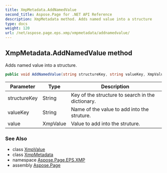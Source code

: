 ```yaml
---
title: XmpMetadata.AddNamedValue
second_title: Aspose.Page for .NET API Reference
description: XmpMetadata method. Adds named value into a structure
type: docs
weight: 120
url: /net/aspose.page.eps.xmp/xmpmetadata/addnamedvalue/
---
```

## XmpMetadata.AddNamedValue method

Adds named value into a structure.

```csharp
public void AddNamedValue(string structureKey, string valueKey, XmpValue value)
```

| Parameter | Type | Description |
| --- | --- | --- |
| structureKey | String | Key of the structure to search in the dictionary. |
| valueKey | String | Name of the value to add into the struture. |
| value | XmpValue | Value to add into the struture. |

### See Also

* class [XmpValue](../../xmpvalue/)
* class [XmpMetadata](../)
* namespace [Aspose.Page.EPS.XMP](../../xmpmetadata/)
* assembly [Aspose.Page](../../../)


